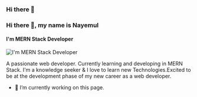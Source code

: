 ### Hi there 👋

### Hi there 👋, my name is Nayemul
#### I'm MERN Stack Developer
![I'm MERN Stack Developer](https://media-exp1.licdn.com/dms/image/C5616AQF5wOjomrWQ-w/profile-displaybackgroundimage-shrink_350_1400/0/1621459986782?e=1631145600&v=beta&t=vUZPVgm7tnMQFID5KACGnD1VhgDfva_9RpM5QI-osNc)

A passionate web developer. Currently learning and developing in MERN Stack. I'm a knowledge seeker & I love to learn new Technologies.Excited to be at the development phase of my new career as a web developer.

- 🔭 I’m currently working on this page. 





